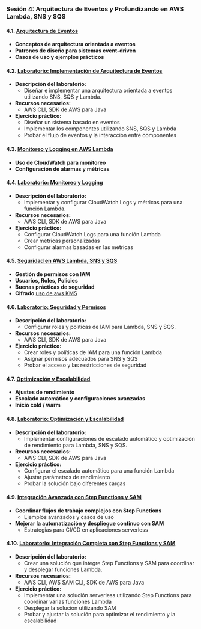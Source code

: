 ### Sesión 4: Arquitectura de Eventos y Profundizando en AWS Lambda, SNS y SQS

#### 4.1. [Arquitectura de Eventos](arquitectura_eventos.md)
- **Conceptos de arquitectura orientada a eventos**
- **Patrones de diseño para sistemas event-driven**
- **Casos de uso y ejemplos prácticos**

#### 4.2. [Laboratorio: Implementación de Arquitectura de Eventos](laboratorio_arquitectura.md)
- **Descripción del laboratorio:**
  - Diseñar e implementar una arquitectura orientada a eventos utilizando SNS, SQS y Lambda.
- **Recursos necesarios:**
  - AWS CLI, SDK de AWS para Java
- **Ejercicio práctico:**
  - Diseñar un sistema basado en eventos
  - Implementar los componentes utilizando SNS, SQS y Lambda
  - Probar el flujo de eventos y la interacción entre componentes

#### 4.3. [Monitoreo y Logging en AWS Lambda](monitoreo_logging.md)
- **Uso de CloudWatch para monitoreo**
- **Configuración de alarmas y métricas**

#### 4.4. [Laboratorio: Monitoreo y Logging](laboratorio_monitoreo.md)
- **Descripción del laboratorio:**
  - Implementar y configurar CloudWatch Logs y métricas para una función Lambda.
- **Recursos necesarios:**
  - AWS CLI, SDK de AWS para Java
- **Ejercicio práctico:**
  - Configurar CloudWatch Logs para una función Lambda
  - Crear métricas personalizadas
  - Configurar alarmas basadas en las métricas

#### 4.5. [Seguridad en AWS Lambda, SNS y SQS](seguridad.md)
- **Gestión de permisos con IAM**
- **Usuarios, Roles, Policies**
- **Buenas prácticas de seguridad**
- **Cifrado** [uso de aws KMS](cifrado.md) 

#### 4.6. [Laboratorio: Seguridad y Permisos](laboratorio_seguridad.md)
- **Descripción del laboratorio:**
  - Configurar roles y políticas de IAM para Lambda, SNS y SQS.
- **Recursos necesarios:**
  - AWS CLI, SDK de AWS para Java
- **Ejercicio práctico:**
  - Crear roles y políticas de IAM para una función Lambda
  - Asignar permisos adecuados para SNS y SQS
  - Probar el acceso y las restricciones de seguridad

#### 4.7. [Optimización y Escalabilidad](optimizacion_escalabilidad.md)
- **Ajustes de rendimiento**
- **Escalado automático y configuraciones avanzadas**
- **Inicio cold / warm**

#### 4.8. [Laboratorio: Optimización y Escalabilidad](laboratorio_optimizacion.md)
- **Descripción del laboratorio:**
  - Implementar configuraciones de escalado automático y optimización de rendimiento para Lambda, SNS y SQS.
- **Recursos necesarios:**
  - AWS CLI, SDK de AWS para Java
- **Ejercicio práctico:**
  - Configurar el escalado automático para una función Lambda
  - Ajustar parámetros de rendimiento
  - Probar la solución bajo diferentes cargas

#### 4.9. [Integración Avanzada con Step Functions y SAM](integracion_avanzada.md)
- **Coordinar flujos de trabajo complejos con Step Functions**
  - Ejemplos avanzados y casos de uso
- **Mejorar la automatización y despliegue continuo con SAM**
  - Estrategias para CI/CD en aplicaciones serverless

#### 4.10. [Laboratorio: Integración Completa con Step Functions y SAM](laboratorio_integracion_completa.md)
- **Descripción del laboratorio:**
  - Crear una solución que integre Step Functions y SAM para coordinar y desplegar funciones Lambda.
- **Recursos necesarios:**
  - AWS CLI, AWS SAM CLI, SDK de AWS para Java
- **Ejercicio práctico:**
  - Implementar una solución serverless utilizando Step Functions para coordinar varias funciones Lambda
  - Desplegar la solución utilizando SAM
  - Probar y ajustar la solución para optimizar el rendimiento y la escalabilidad
